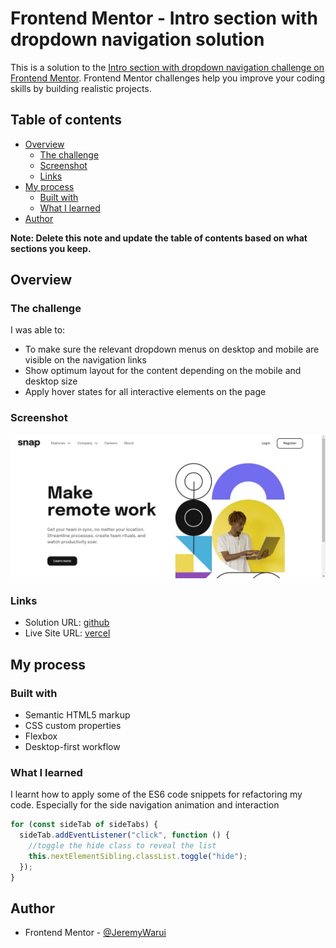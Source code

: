# Frontend Mentor - Intro section with dropdown navigation solution

This is a solution to the [Intro section with dropdown navigation challenge on Frontend Mentor](https://www.frontendmentor.io/challenges/intro-section-with-dropdown-navigation-ryaPetHE5). Frontend Mentor challenges help you improve your coding skills by building realistic projects.

## Table of contents

- [Overview](#overview)
  - [The challenge](#the-challenge)
  - [Screenshot](#screenshot)
  - [Links](#links)
- [My process](#my-process)
  - [Built with](#built-with)
  - [What I learned](#what-i-learned)
- [Author](#author)

**Note: Delete this note and update the table of contents based on what sections you keep.**

## Overview

### The challenge

I was able to:

- To make sure the relevant dropdown menus on desktop and mobile are visible on the navigation links
- Show optimum layout for the content depending on the mobile and desktop size
- Apply hover states for all interactive elements on the page

### Screenshot

![screenshot](./images/screenshot.jpg)

### Links

- Solution URL: [github](https://github.com/JeremyWarui/IntroSectionChallenge)
- Live Site URL: [vercel](https://intro-section-challenge.vercel.app/)

## My process

### Built with

- Semantic HTML5 markup
- CSS custom properties
- Flexbox
- Desktop-first workflow

### What I learned

I learnt how to apply some of the ES6 code snippets for refactoring my code. Especially for the side navigation animation and interaction

```js
for (const sideTab of sideTabs) {
  sideTab.addEventListener("click", function () {
    //toggle the hide class to reveal the list
    this.nextElementSibling.classList.toggle("hide");
  });
}
```

## Author

- Frontend Mentor - [@JeremyWarui](https://www.frontendmentor.io/profile/jeremywarui)
